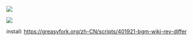 ![](https://tvax1.sinaimg.cn/large/bd69bf14ly1ge5hvk3sm3j20hp07dq4i.jpg)

![](https://tva3.sinaimg.cn/large/bd69bf14ly1ge5ieirs8bj20ld0jqgp0.jpg)


install: <https://greasyfork.org/zh-CN/scripts/401921-bgm-wiki-rev-differ>
